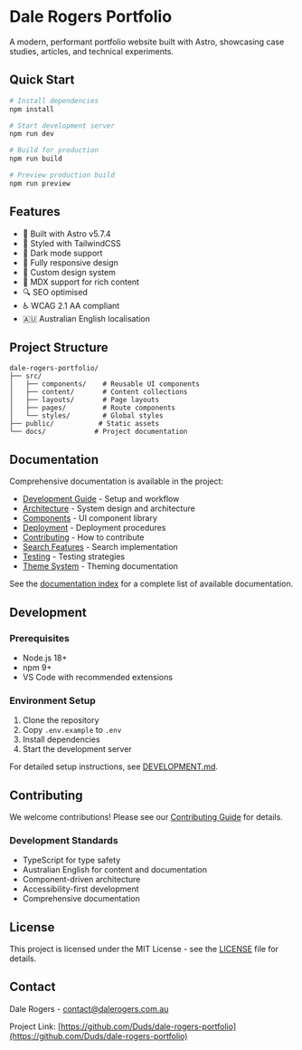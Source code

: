 # Dale Rogers Portfolio

A modern, performant portfolio website built with Astro, showcasing case studies, articles, and technical experiments.

## Quick Start

```bash
# Install dependencies
npm install

# Start development server
npm run dev

# Build for production
npm run build

# Preview production build
npm run preview
```

## Features

- 🚀 Built with Astro v5.7.4
- 💅 Styled with TailwindCSS
- 🌙 Dark mode support
- 📱 Fully responsive design
- 🎨 Custom design system
- 📝 MDX support for rich content
- 🔍 SEO optimised
- ♿ WCAG 2.1 AA compliant
- 🇦🇺 Australian English localisation

## Project Structure

```
dale-rogers-portfolio/
├── src/
│   ├── components/    # Reusable UI components
│   ├── content/       # Content collections
│   ├── layouts/       # Page layouts
│   ├── pages/         # Route components
│   └── styles/        # Global styles
├── public/           # Static assets
└── docs/            # Project documentation
```

## Documentation

Comprehensive documentation is available in the project:

- [Development Guide](./DEVELOPMENT.md) - Setup and workflow
- [Architecture](./ARCHITECTURE.md) - System design and architecture
- [Components](./docs/COMPONENTS.md) - UI component library
- [Deployment](./docs/DEPLOYMENT.md) - Deployment procedures
- [Contributing](./docs/CONTRIBUTING.md) - How to contribute
- [Search Features](./docs/SEARCH.md) - Search implementation
- [Testing](./docs/TESTING.md) - Testing strategies
- [Theme System](./src/styles/THEME.md) - Theming documentation

See the [documentation index](./docs/README.md) for a complete list of available documentation.

## Development

### Prerequisites

- Node.js 18+
- npm 9+
- VS Code with recommended extensions

### Environment Setup

1. Clone the repository
2. Copy `.env.example` to `.env`
3. Install dependencies
4. Start the development server

For detailed setup instructions, see [DEVELOPMENT.md](./docs/DEVELOPMENT.md).

## Contributing

We welcome contributions! Please see our [Contributing Guide](./docs/CONTRIBUTING.md) for details.

### Development Standards

- TypeScript for type safety
- Australian English for content and documentation
- Component-driven architecture
- Accessibility-first development
- Comprehensive documentation

## License

This project is licensed under the MIT License - see the [LICENSE](./LICENSE) file for details.

## Contact

Dale Rogers - [contact@dalerogers.com.au](mailto:contact@dalerogers.com.au)

Project Link: [https://github.com/Duds/dale-rogers-portfolio](https://github.com/Duds/dale-rogers-portfolio)
